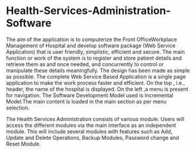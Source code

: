 # Health-Services-Administration-Software

The aim of the application is to computerize the Front OfficeWorkplace Management of Hospital and develop software package (Web Service Application) that is user friendly, simplistic, efficient and secure. The main function or work of the system is to register and store patient details and retrieve them as and once needed, and concurrently to control or manipulate these details meaningfully. The design has been made as simple as possible. The complete Web Service Based Application is a single page application to make the work process faster and efficient. On the top , i.e., header, the name of the hospital is displayed. On the left ,a menu is present for navigation. The Software Development Model used is Incremental Model.The main content is loaded in the main section as per menu selection.

The Health Services Administration consists of various module. Users will access the different modules via the main interface as an independent module. This will include several modules with features such as Add, Update and Delete Operations, Backup Modules, Password change and Reset Module.

